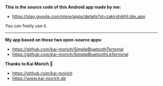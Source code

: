 **This is the source code of this Android app made by me:**
* https://play.google.com/store/apps/details?id=zakirshikhli.ble_app

You can freely use it.

------------
**My app based on these two open-source apps:**
* https://github.com/kai-morich/SimpleBluetoothTerminal
* https://github.com/kai-morich/SimpleBluetoothLeTerminal

**Thanks to Kai Morich 🙏**
* https://github.com/kai-morich
* https://www.kai-morich.de

